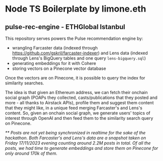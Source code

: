 # Node TS Boilerplate by limone.eth

## pulse-rec-engine - ETHGlobal Istanbul

This repository serves powers the Pulse recommendation engine by:

- wrangling Farcaster data (indexed through https://github.com/gskril/farcaster-indexer) and Lens data (indexed through
  Lens's BigQuery tables and one query `lens-bigquery.sql`)
- generating embeddings for it with Cohere
- storing vectors on a Pinecone vector database

Once the vectors are on Pinecone, it is possible to query the index for similarity searches.

The idea is that given an Ethereum address, we can fetch their onchain social graph (POAPs they collected,
casts/publications that they posted and more - all thanks to Airstack APIs), profile them and suggest them content that they might like, in a unique
feed merging Farcaster's and Lens's content. So, given an onchain social graph, we generate users' topics of interest
through OpenAI and then feed them to the similarity search query on Pinecone.


_** Posts are not yet being synchronized in realtime for the sake of the hackathon. Both Farcaster's and Lens's data are
a snapshot taken on Friday 17/11/2023 evening counting around 2.2M posts in total. Of all the posts, we had time to
generate embeddings and store them on Pinecone for only around 170k of them._
